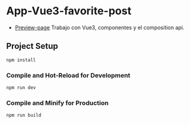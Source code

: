 # App-Vue3-favorite-post
-   [Preview-page](https://app-favorite-post.netlify.app/)
Trabajo con Vue3, componentes y el composition api.
## Project Setup

```sh
npm install
```

### Compile and Hot-Reload for Development

```sh
npm run dev
```

### Compile and Minify for Production

```sh
npm run build
```
